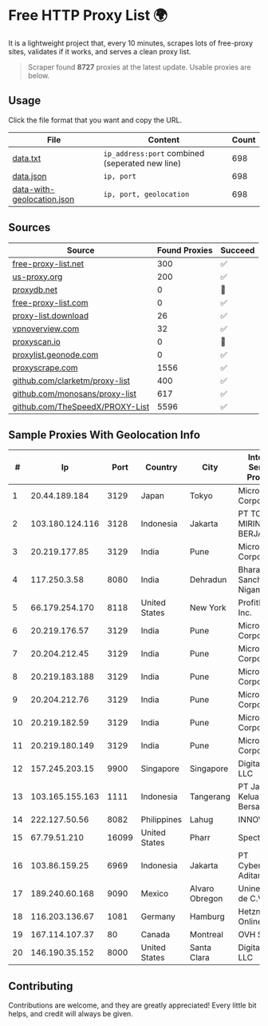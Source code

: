 
# Free HTTP Proxy List 🌍

It is a lightweight project that, every 10 minutes, scrapes lots of free-proxy sites, validates if it works, and serves a clean proxy list.


> Scraper found **8727** proxies at the latest update. Usable proxies are below.

## Usage

Click the file format that you want and copy the URL.


|File|Content|Count|
|----|-------|-----|
|[data.txt](https://raw.githubusercontent.com/themiralay/Proxy-List-World/master/data.txt)|`ip_address:port` combined (seperated new line)|698|
|[data.json](https://raw.githubusercontent.com/themiralay/Proxy-List-World/master/data.json)|`ip, port`|698|
|[data-with-geolocation.json](https://raw.githubusercontent.com/themiralay/Proxy-List-World/master/data-with-geolocation.json)|`ip, port, geolocation`|698|

## Sources

|Source|Found Proxies|Succeed|
|------|-------------|-------|
|[free-proxy-list.net](https://free-proxy-list.net)|300|✅|
|[us-proxy.org](https://www.us-proxy.org)|200|✅|
|[proxydb.net](http://proxydb.net)|0|🚫|
|[free-proxy-list.com](https://free-proxy-list.com/?page=&port=&type%5B%5D=http&type%5B%5D=https&up_time=0&search=Search)|0|✅|
|[proxy-list.download](https://www.proxy-list.download/HTTP)|26|✅|
|[vpnoverview.com](https://vpnoverview.com/privacy/anonymous-browsing/free-proxy-servers)|32|✅|
|[proxyscan.io](https://www.proxyscan.io)|0|🚫|
|[proxylist.geonode.com](https://proxylist.geonode.com/api/proxy-list?limit=300&page=1&sort_by=lastChecked&sort_type=desc&protocols=http,https)|0|✅|
|[proxyscrape.com](https://api.proxyscrape.com/v2/?request=displayproxies&protocol=http&timeout=10000&country=all&ssl=all&anonymity=all)|1556|✅|
|[github.com/clarketm/proxy-list](https://raw.githubusercontent.com/clarketm/proxy-list/master/proxy-list-raw.txt)|400|✅|
|[github.com/monosans/proxy-list](https://raw.githubusercontent.com/monosans/proxy-list/main/proxies/http.txt)|617|✅|
|[github.com/TheSpeedX/PROXY-List](https://raw.githubusercontent.com/TheSpeedX/PROXY-List/master/http.txt)|5596|✅|


## Sample Proxies With Geolocation Info

|#|Ip|Port|Country|City|Internet Service Provider|
|-|--|----|-------|----|-------------------------|
|1|20.44.189.184|3129|Japan|Tokyo|Microsoft Corporation|
|2|103.180.124.116|3128|Indonesia|Jakarta|PT TOKO MIRING BERJAYA|
|3|20.219.177.85|3129|India|Pune|Microsoft Corporation|
|4|117.250.3.58|8080|India|Dehradun|Bharat Sanchar Nigam Ltd|
|5|66.179.254.170|8118|United States|New York|ProfitBricks, Inc.|
|6|20.219.176.57|3129|India|Pune|Microsoft Corporation|
|7|20.204.212.45|3129|India|Pune|Microsoft Corporation|
|8|20.219.183.188|3129|India|Pune|Microsoft Corporation|
|9|20.204.212.76|3129|India|Pune|Microsoft Corporation|
|10|20.219.182.59|3129|India|Pune|Microsoft Corporation|
|11|20.219.180.149|3129|India|Pune|Microsoft Corporation|
|12|157.245.203.15|9900|Singapore|Singapore|DigitalOcean, LLC|
|13|103.165.155.163|1111|Indonesia|Tangerang|PT Jaringan Keluarga Bersama|
|14|222.127.50.56|8082|Philippines|Lahug|INNOVE|
|15|67.79.51.210|16099|United States|Pharr|Spectrum|
|16|103.86.159.25|6969|Indonesia|Jakarta|PT Cyberindo Aditama|
|17|189.240.60.168|9090|Mexico|Alvaro Obregon|Uninet S.A. de C.V.|
|18|116.203.136.67|1081|Germany|Hamburg|Hetzner Online GmbH|
|19|167.114.107.37|80|Canada|Montreal|OVH SAS|
|20|146.190.35.152|8000|United States|Santa Clara|DigitalOcean, LLC|



## Contributing

Contributions are welcome, and they are greatly appreciated! Every
little bit helps, and credit will always be given.

